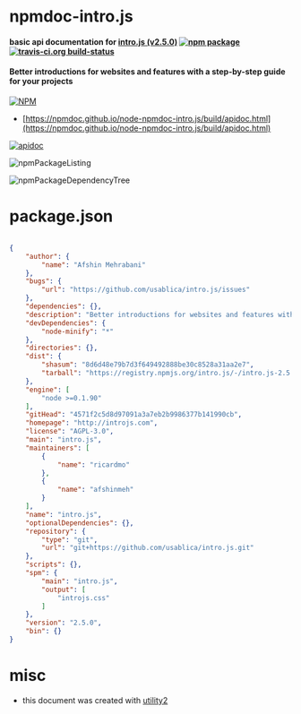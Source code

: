 # npmdoc-intro.js

#### basic api documentation for  [intro.js (v2.5.0)](http://introjs.com)  [![npm package](https://img.shields.io/npm/v/npmdoc-intro.js.svg?style=flat-square)](https://www.npmjs.org/package/npmdoc-intro.js) [![travis-ci.org build-status](https://api.travis-ci.org/npmdoc/node-npmdoc-intro.js.svg)](https://travis-ci.org/npmdoc/node-npmdoc-intro.js)

#### Better introductions for websites and features with a step-by-step guide for your projects

[![NPM](https://nodei.co/npm/intro.js.png?downloads=true&downloadRank=true&stars=true)](https://www.npmjs.com/package/intro.js)

- [https://npmdoc.github.io/node-npmdoc-intro.js/build/apidoc.html](https://npmdoc.github.io/node-npmdoc-intro.js/build/apidoc.html)

[![apidoc](https://npmdoc.github.io/node-npmdoc-intro.js/build/screenCapture.buildCi.browser.%252Ftmp%252Fbuild%252Fapidoc.html.png)](https://npmdoc.github.io/node-npmdoc-intro.js/build/apidoc.html)

![npmPackageListing](https://npmdoc.github.io/node-npmdoc-intro.js/build/screenCapture.npmPackageListing.svg)

![npmPackageDependencyTree](https://npmdoc.github.io/node-npmdoc-intro.js/build/screenCapture.npmPackageDependencyTree.svg)



# package.json

```json

{
    "author": {
        "name": "Afshin Mehrabani"
    },
    "bugs": {
        "url": "https://github.com/usablica/intro.js/issues"
    },
    "dependencies": {},
    "description": "Better introductions for websites and features with a step-by-step guide for your projects",
    "devDependencies": {
        "node-minify": "*"
    },
    "directories": {},
    "dist": {
        "shasum": "8d6d48e79b7d3f649492888be30c8528a31aa2e7",
        "tarball": "https://registry.npmjs.org/intro.js/-/intro.js-2.5.0.tgz"
    },
    "engine": [
        "node >=0.1.90"
    ],
    "gitHead": "4571f2c5d8d97091a3a7eb2b9986377b141990cb",
    "homepage": "http://introjs.com",
    "license": "AGPL-3.0",
    "main": "intro.js",
    "maintainers": [
        {
            "name": "ricardmo"
        },
        {
            "name": "afshinmeh"
        }
    ],
    "name": "intro.js",
    "optionalDependencies": {},
    "repository": {
        "type": "git",
        "url": "git+https://github.com/usablica/intro.js.git"
    },
    "scripts": {},
    "spm": {
        "main": "intro.js",
        "output": [
            "introjs.css"
        ]
    },
    "version": "2.5.0",
    "bin": {}
}
```



# misc
- this document was created with [utility2](https://github.com/kaizhu256/node-utility2)
